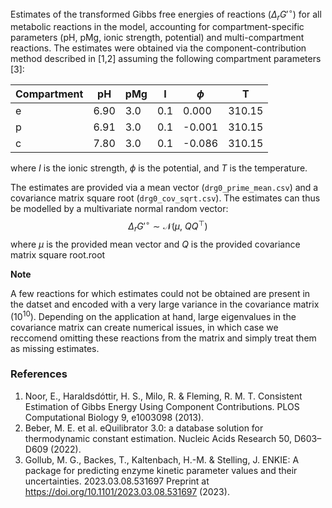 Estimates of the transformed Gibbs free energies of reactions ($\Delta_rG'^{\circ}$) for all metabolic reactions in the model, accounting for compartment-specific parameters (pH, pMg, ionic strength, potential) and multi-compartment reactions. The estimates were obtained via the component-contribution method described in [1,2] assuming the following compartment parameters [3]:

|Compartment|pH  |pMg|I  |$\phi$   |T     |
|-----------|----|---|---|------|------|
|e          |6.90|3.0|0.1|0.000 |310.15|
|p          |6.91|3.0|0.1|-0.001|310.15|
|c          |7.80|3.0|0.1|-0.086|310.15|

 where $I$ is the ionic strength, $\phi$ is the potential, and $T$ is the temperature.

The estimates are provided via a mean vector (`drg0_prime_mean.csv`) and a covariance matrix square root (`drg0_cov_sqrt.csv`). The estimates can thus be modelled by a multivariate normal random vector:
$$
\Delta_rG'^{\circ} \sim \mathcal{N}(\mu,~ QQ^{\top})
$$
where $\mu$ is the provided mean vector and $Q$ is the provided covariance matrix square root.root 

 **Note**
 
A few reactions for which estimates could not be obtained are present in the datset and encoded with a very large variance in the covariance matrix ($10^{10}$). Depending on the application at hand, large eigenvalues in the covariance matrix can create numerical issues, in which case we reccomend omitting these reactions from the matrix and simply treat them as missing estimates.

### References
1. Noor, E., Haraldsdóttir, H. S., Milo, R. & Fleming, R. M. T. Consistent Estimation of Gibbs Energy Using Component Contributions. PLOS Computational Biology 9, e1003098 (2013).
2.  Beber, M. E. et al. eQuilibrator 3.0: a database solution for thermodynamic constant estimation. Nucleic Acids Research 50, D603–D609 (2022).
3. Gollub, M. G., Backes, T., Kaltenbach, H.-M. & Stelling, J. ENKIE: A package for predicting enzyme kinetic parameter values and their uncertainties. 2023.03.08.531697 Preprint at https://doi.org/10.1101/2023.03.08.531697 (2023).
